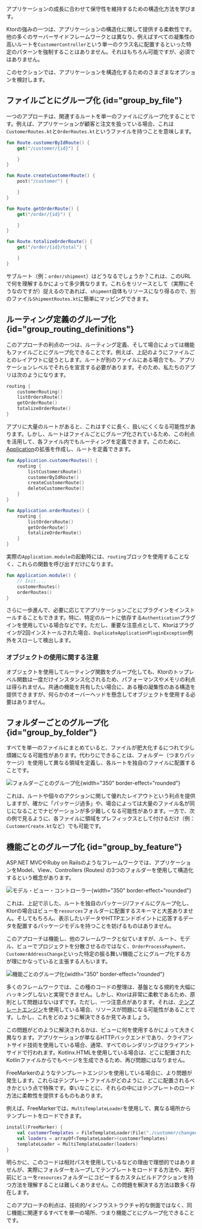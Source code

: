 [//]: # (title: アプリケーションの構造)

<link-summary>アプリケーションの成長に合わせて保守性を維持するための構造化方法を学びます。</link-summary>

Ktorの強みの一つは、アプリケーションの構造化に関して提供する柔軟性です。他の多くのサーバーサイドフレームワークとは異なり、例えばすべての凝集性の高いルートを`CustomerController`という単一のクラス名に配置するといった特定のパターンを強制することはありません。それはもちろん可能ですが、必須ではありません。

このセクションでは、アプリケーションを構造化するためのさまざまなオプションを検討します。

## ファイルごとにグループ化 {id="group_by_file"}

一つのアプローチは、関連するルートを単一のファイルにグループ化することです。例えば、アプリケーションが顧客と注文を扱っている場合、これは`CustomerRoutes.kt`と`OrderRoutes.kt`というファイルを持つことを意味します。

<Tabs>
<TabItem title="CustomerRoutes.kt">

```kotlin
fun Route.customerByIdRoute() {
    get("/customer/{id}") {

    }
}

fun Route.createCustomerRoute() {
    post("/customer") {

    }
}
```
</TabItem>
<TabItem title="OrderRoutes.kt">

```kotlin
fun Route.getOrderRoute() {
    get("/order/{id}") {

    }
}

fun Route.totalizeOrderRoute() {
    get("/order/{id}/total") {

    }
}
```
</TabItem>
</Tabs>

サブルート（例：`order/shipment`）はどうなるでしょうか？これは、このURLで何を理解するかによって多少異なります。これらをリソースとして（実際にそうなのですが）捉えるのであれば、`shipment`自体もリソースになり得るので、別のファイル`ShipmentRoutes.kt`に簡単にマッピングできます。

## ルーティング定義のグループ化 {id="group_routing_definitions"}

このアプローチの利点の一つは、ルーティング定義、そして場合によっては機能もファイルごとにグループ化できることです。例えば、上記のようにファイルごとのレイアウトに従うとします。ルートが別のファイルにある場合でも、アプリケーションレベルでそれらを宣言する必要があります。そのため、私たちのアプリは次のようになります。

```kotlin
routing {
    customerRouting()
    listOrdersRoute()
    getOrderRoute()
    totalizeOrderRoute()
}
```

アプリに大量のルートがあると、これはすぐに長く、扱いにくくなる可能性があります。しかし、ルートはファイルごとにグループ化されているため、この利点を活用して、各ファイル内でもルーティングを定義できます。このために、[Application](https://api.ktor.io/ktor-server/ktor-server-core/io.ktor.server.application/-application/index.html)の拡張を作成し、ルートを定義できます。

<Tabs>
<TabItem title="CustomerRoutes.kt">

```kotlin
fun Application.customerRoutes() {
    routing {
        listCustomersRoute()
        customerByIdRoute()
        createCustomerRoute()
        deleteCustomerRoute()
    }    
}
```
</TabItem>
<TabItem title="OrderRoutes.kt">

```kotlin
fun Application.orderRoutes() {
    routing {
        listOrdersRoute()
        getOrderRoute()
        totalizeOrderRoute()
    }
}
```
</TabItem>
</Tabs>

実際の`Application.module`の起動時には、`routing`ブロックを使用することなく、これらの関数を呼び出すだけになります。

```kotlin
fun Application.module() {
    // Init....
    customerRoutes()
    orderRoutes()
}
```

さらに一歩進んで、必要に応じてアプリケーションごとにプラグインをインストールすることもできます。特に、特定のルートに依存する`Authentication`プラグインを使用している場合などです。ただし、重要な注意点として、Ktorはプラグインが2回インストールされた場合、`DuplicateApplicationPluginException`例外をスローして検出します。

### オブジェクトの使用に関する注意

オブジェクトを使用してルーティング関数をグループ化しても、Ktorのトップレベル関数は一度だけインスタンス化されるため、パフォーマンスやメモリの利点は得られません。共通の機能を共有したい場合に、ある種の凝集性のある構造を提供できますが、何らかのオーバーヘッドを懸念してオブジェクトを使用する必要はありません。

## フォルダーごとのグループ化 {id="group_by_folder"}

すべてを単一のファイルにまとめていると、ファイルが肥大化するにつれて少し煩雑になる可能性があります。代わりにできることは、フォルダー（つまりパッケージ）を使用して異なる領域を定義し、各ルートを独自のファイルに配置することです。

![フォルダーごとのグループ化](ktor-routing-1.png){width="350" border-effect="rounded"}

これは、ルートや個々のアクションに関して優れたレイアウトという利点を提供しますが、確かに「パッケージ過多」や、場合によっては大量のファイル名が同じになることでナビゲーションが多少難しくなる可能性があります。一方で、次の例で見るように、各ファイルに領域をプレフィックスとして付けるだけ（例：`CustomerCreate.kt`など）でも可能です。

## 機能ごとのグループ化 {id="group_by_feature"}

ASP.NET MVCやRuby on Railsのようなフレームワークでは、アプリケーションをModel、View、Controllers (Routes) の3つのフォルダーを使用して構造化するという概念があります。

![モデル・ビュー・コントローラー](ktor-routing-2.png){width="350" border-effect="rounded"}

これは、上記で示した、ルートを独自のパッケージ/ファイルにグループ化し、Ktorの場合はビューを`resources`フォルダーに配置するスキーマと大差ありません。そしてもちろん、表示したいデータやHTTPエンドポイントに応答するデータを配置するパッケージモデルを持つことを妨げるものはありません。

このアプローチは機能し、他のフレームワークと似ていますが、ルート、モデル、ビューでプロジェクトを分散させるのではなく、`OrderProcessPayment`、`CustomerAddressChange`といった特定の振る舞い/機能ごとにグループ化する方が理にかなっていると主張する人もいます。

![機能ごとのグループ化](ktor-routing-3.png){width="350" border-effect="rounded"}

多くのフレームワークでは、この種のコードの整理は、基盤となる規約を大幅にハッキングしないと実現できません。しかし、Ktorは非常に柔軟であるため、原則として問題はないはずです。ただし、一つ注意点があります。それは、[テンプレートエンジン](server-templating.md)を使用している場合、リソースが問題になる可能性があることです。しかし、これをどのように解決できるか見てみましょう。

この問題がどのように解決されるかは、ビューに何を使用するかによって大きく異なります。アプリケーションが単なるHTTPバックエンドであり、クライアントサイド技術を使用している場合、通常、すべてのレンダリングはクライアントサイドで行われます。Kotlinx.HTMLを使用している場合は、どこに配置されたKotlinファイルからでもページを生成できるため、再び問題にはなりません。

FreeMarkerのようなテンプレートエンジンを使用している場合に、より問題が発生します。これらはテンプレートファイルがどのように、どこに配置されるべきかという点で特殊です。幸いなことに、それらの中にはテンプレートのロード方法に柔軟性を提供するものもあります。

例えば、FreeMarkerでは、`MultiTemplateLoader`を使用して、異なる場所からテンプレートをロードできます。

```kotlin
install(FreeMarker) {
    val customerTemplates = FileTemplateLoader(File("./customer/changeAddress"))
    val loaders = arrayOf<TemplateLoader>(customerTemplates)
    templateLoader = MultiTemplateLoader(loaders)
}
```

明らかに、このコードは相対パスを使用しているなどの理由で理想的ではありませんが、実際にフォルダーをループしてテンプレートをロードする方法や、実行前にビューを`resources`フォルダーにコピーするカスタムビルドアクションを持つ方法を理解することは難しくありません。この問題を解決する方法は数多く存在します。

このアプローチの利点は、技術的/インフラストラクチャ的な側面ではなく、同じ機能に関連するすべてを単一の場所、つまり機能ごとにグループ化できることです。